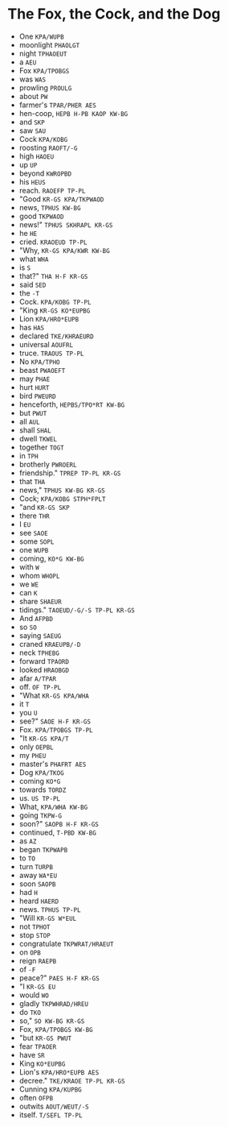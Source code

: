 # The Fox, the Cock, and the Dog

* One `KPA/WUPB`
* moonlight `PHAOLGT`
* night `TPHAOEUT`
* a `AEU`
* Fox `KPA/TPOBGS`
* was `WAS`
* prowling `PROULG`
* about `PW`
* farmer's `TPAR/PHER AES`
* hen-coop, `HEPB H-PB KAOP KW-BG`
* and `SKP`
* saw `SAU`
* Cock `KPA/KOBG`
* roosting `RAOFT/-G`
* high `HAOEU`
* up `UP`
* beyond `KWROPBD`
* his `HEUS`
* reach. `RAOEFP TP-PL`
* "Good `KR-GS KPA/TKPWAOD`
* news, `TPHUS KW-BG`
* good `TKPWAOD`
* news!" `TPHUS SKHRAPL KR-GS`
* he `HE`
* cried. `KRAOEUD TP-PL`
* "Why, `KR-GS KPA/KWR KW-BG`
* what `WHA`
* is `S`
* that?" `THA H-F KR-GS`
* said `SED`
* the `-T`
* Cock. `KPA/KOBG TP-PL`
* "King `KR-GS KO*EUPBG`
* Lion `KPA/HRO*EUPB`
* has `HAS`
* declared `TKE/KHRAEURD`
* universal `AOUFRL`
* truce. `TRAOUS TP-PL`
* No `KPA/TPHO`
* beast `PWAOEFT`
* may `PHAE`
* hurt `HURT`
* bird `PWEURD`
* henceforth, `HEPBS/TPO*RT KW-BG`
* but `PWUT`
* all `AUL`
* shall `SHAL`
* dwell `TKWEL`
* together `TOGT`
* in `TPH`
* brotherly `PWROERL`
* friendship." `TPREP TP-PL KR-GS`
* that `THA`
* news," `TPHUS KW-BG KR-GS`
* Cock; `KPA/KOBG STPH*FPLT`
* "and `KR-GS SKP`
* there `THR`
* I `EU`
* see `SAOE`
* some `SOPL`
* one `WUPB`
* coming, `KO*G KW-BG`
* with `W`
* whom `WHOPL`
* we `WE`
* can `K`
* share `SHAEUR`
* tidings." `TAOEUD/-G/-S TP-PL KR-GS`
* And `AFPBD`
* so `SO`
* saying `SAEUG`
* craned `KRAEUPB/-D`
* neck `TPHEBG`
* forward `TPAORD`
* looked `HRAOBGD`
* afar `A/TPAR`
* off. `OF TP-PL`
* "What `KR-GS KPA/WHA`
* it `T`
* you `U`
* see?" `SAOE H-F KR-GS`
* Fox. `KPA/TPOBGS TP-PL`
* "It `KR-GS KPA/T`
* only `OEPBL`
* my `PHEU`
* master's `PHAFRT AES`
* Dog `KPA/TKOG`
* coming `KO*G`
* towards `TORDZ`
* us. `US TP-PL`
* What, `KPA/WHA KW-BG`
* going `TKPW-G`
* soon?" `SAOPB H-F KR-GS`
* continued, `T-PBD KW-BG`
* as `AZ`
* began `TKPWAPB`
* to `TO`
* turn `TURPB`
* away `WA*EU`
* soon `SAOPB`
* had `H`
* heard `HAERD`
* news. `TPHUS TP-PL`
* "Will `KR-GS W*EUL`
* not `TPHOT`
* stop `STOP`
* congratulate `TKPWRAT/HRAEUT`
* on `OPB`
* reign `RAEPB`
* of `-F`
* peace?" `PAES H-F KR-GS`
* "I `KR-GS EU`
* would `WO`
* gladly `TKPWHRAD/HREU`
* do `TKO`
* so," `SO KW-BG KR-GS`
* Fox, `KPA/TPOBGS KW-BG`
* "but `KR-GS PWUT`
* fear `TPAOER`
* have `SR`
* King `KO*EUPBG`
* Lion's `KPA/HRO*EUPB AES`
* decree." `TKE/KRAOE TP-PL KR-GS`
* Cunning `KPA/KUPBG`
* often `OFPB`
* outwits `AOUT/WEUT/-S`
* itself. `T/SEFL TP-PL`
